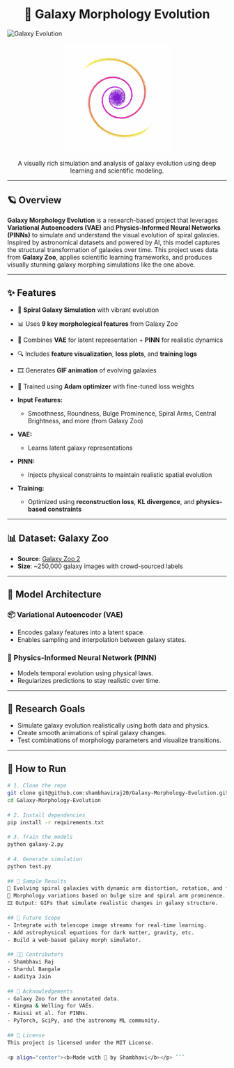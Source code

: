 <h1 align="center">🌌 Galaxy Morphology Evolution</h1>

![Galaxy Evolution](./galaxy_evolution.gif)
<p align="center">
  <img src="frame.jpg" alt="Galaxy Frame" width="250">
</p>

<p align="center">
  A visually rich simulation and analysis of galaxy evolution using deep learning and scientific modeling.
</p>

---

## 🪐 Overview

**Galaxy Morphology Evolution** is a research-based project that leverages **Variational Autoencoders (VAE)** and **Physics-Informed Neural Networks (PINNs)** to simulate and understand the visual evolution of spiral galaxies. Inspired by astronomical datasets and powered by AI, this model captures the structural transformation of galaxies over time.
This project uses data from **Galaxy Zoo**, applies scientific learning frameworks, and produces visually stunning galaxy morphing simulations like the one above.

---

## ✨ Features

- 🌠 **Spiral Galaxy Simulation** with vibrant evolution
- 📊 Uses **9 key morphological features** from Galaxy Zoo
- 🧠 Combines **VAE** for latent representation + **PINN** for realistic dynamics
- 🔍 Includes **feature visualization**, **loss plots**, and **training logs**
- 🎞️ Generates **GIF animation** of evolving galaxies
- 💾 Trained using **Adam optimizer** with fine-tuned loss weights

- **Input Features:**
  - Smoothness, Roundness, Bulge Prominence, Spiral Arms, Central Brightness, and more (from Galaxy Zoo)
- **VAE:**
  - Learns latent galaxy representations
- **PINN:**
  - Injects physical constraints to maintain realistic spatial evolution
- **Training:**
  - Optimized using **reconstruction loss**, **KL divergence**, and **physics-based constraints**

---

## 📊 Dataset: Galaxy Zoo

- **Source**: [Galaxy Zoo 2](https://data.galaxyzoo.org/)
- **Size**: ~250,000 galaxy images with crowd-sourced labels

---

## 🧬 Model Architecture

### 📦 Variational Autoencoder (VAE)
- Encodes galaxy features into a latent space.
- Enables sampling and interpolation between galaxy states.

### 🌌 Physics-Informed Neural Network (PINN)
- Models temporal evolution using physical laws.
- Regularizes predictions to stay realistic over time.

---

## 🎯 Research Goals

- Simulate galaxy evolution realistically using both data and physics.
- Create smooth animations of spiral galaxy changes.
- Test combinations of morphology parameters and visualize transitions.

---

## 🔧 How to Run

```bash
# 1. Clone the repo
git clone git@github.com:shambhaviraj20/Galaxy-Morphology-Evolution.git
cd Galaxy-Morphology-Evolution

# 2. Install dependencies
pip install -r requirements.txt

# 3. Train the models
python galaxy-2.py

# 4. Generate simulation
python test.py

## 🧪 Sample Results
🌠 Evolving spiral galaxies with dynamic arm distortion, rotation, and fading.
🌌 Morphology variations based on bulge size and spiral arm prominence.
🎞️ Output: GIFs that simulate realistic changes in galaxy structure.

## 🚀 Future Scope
- Integrate with telescope image streams for real-time learning.
- Add astrophysical equations for dark matter, gravity, etc.
- Build a web-based galaxy morph simulator.

## 👩‍💻 Contributors
- Shambhavi Raj
- Shardul Bangale
- Aaditya Jain

## 🙏 Acknowledgements
- Galaxy Zoo for the annotated data.
- Kingma & Welling for VAEs.
- Raissi et al. for PINNs.
- PyTorch, SciPy, and the astronomy ML community.

## 📜 License
This project is licensed under the MIT License.

<p align="center"><b>Made with 💫 by Shambhavi</b></p> ```

